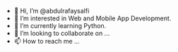 - 👋 Hi, I’m @abdulrafaysalfi
- 👀 I’m interested in Web and Mobile App Development.
- 🌱 I’m currently learning Python.
- 💞️ I’m looking to collaborate on ...
- 📫 How to reach me ...

<!---
abdulrafaysalfi/abdulrafaysalfi is a ✨ special ✨ repository because its `README.md` (this file) appears on your GitHub profile.
You can click the Preview link to take a look at your changes.
--->
